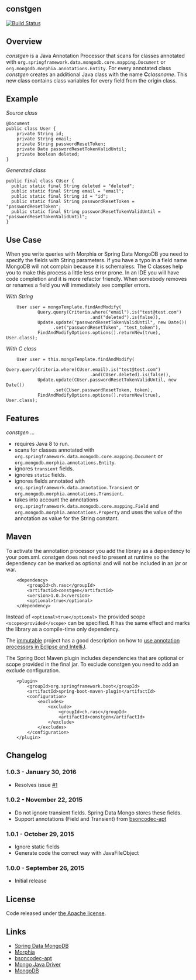 ## constgen

[![Build Status](https://api.travis-ci.org/ralscha/constgen.png)](https://travis-ci.org/ralscha/constgen)

## Overview

*constgen* is a Java Annotation Processor that scans for classes annotated with ```org.springframework.data.mongodb.core.mapping.Document``` or
```org.mongodb.morphia.annotations.Entity```. For every annotated class *constgen* creates an additional Java class with the name **C***classname*. This new class contains class variables for every field from the origin class.


## Example
*Source class*
```
@Document
public class User {
	private String id;
	private String email;
	private String passwordResetToken;
	private Date passwordResetTokenValidUntil;
	private boolean deleted;
}
```

*Generated class*
```
public final class CUser {
  public static final String deleted = "deleted";  
  public static final String email = "email";
  public static final String id = "id";   
  public static final String passwordResetToken = "passwordResetToken";
  public static final String passwordResetTokenValidUntil = "passwordResetTokenValidUntil";   
}
```

## Use Case

When you write queries with Morphia or Spring Data MongoDB you need to specify the fields with String parameters.
If you have a typo in a field name MongoDB will not complain because it is schemaless. 
The C classes help you to make this process a little less error prone. In an IDE you will have code completion and it is more refactor friendly. When somebody removes or renames a field you will immediately see compiler errors. 

*With String*
```
	User user = mongoTemplate.findAndModify(
			Query.query(Criteria.where("email").is("test@test.com")
			                    .and("deleted").is(false)),
			Update.update("passwordResetTokenValidUntil", new Date())
			      .set("passwordResetToken", "test_token"),
			FindAndModifyOptions.options().returnNew(true), User.class);
```		

*With C class*		
```		
	User user = this.mongoTemplate.findAndModify(
			Query.query(Criteria.where(CUser.email).is("test@test.com")
			                    .and(CUser.deleted).is(false)),
			Update.update(CUser.passwordResetTokenValidUntil, new Date())
				  .set(CUser.passwordResetToken, token),
			FindAndModifyOptions.options().returnNew(true), User.class);
```


## Features

*constgen* ...
  * requires Java 8 to run.
  * scans for classes annotated with ```org.springframework.data.mongodb.core.mapping.Document``` or ```org.mongodb.morphia.annotations.Entity```.
  * ignores ```transient``` fields.
  * ignores ```static``` fields.
  * ignores fields annotated with ```org.springframework.data.annotation.Transient``` or ```org.mongodb.morphia.annotations.Transient```.
  * takes into account the annotations ```org.springframework.data.mongodb.core.mapping.Field``` and ```org.mongodb.morphia.annotations.Property``` and uses the value of the annotation as value for the String constant. 


## Maven

To activate the annotation processor you add the library as a dependency to your pom.xml. 
constgen does not need to present at runtime so the dependency can be marked as optional 
and will not be included in an jar or war. 
```
	<dependency>
		<groupId>ch.rasc</groupId>
		<artifactId>constgen</artifactId>
		<version>1.0.3</version>
		<optional>true</optional>
	</dependency>
```
Instead of ```<optional>true</optional>``` the provided scope ```<scope>provided</scope>``` can be specified. 
It has the same effect and marks the library as a compile-time only dependency. 

The [immutable](http://immutables.github.io) project has a good description 
on how to [use annotation processors in Eclipse and IntelliJ](http://immutables.github.io/apt.html).

The Spring Boot Maven plugin includes dependencies that are optional or scope provided in the final jar. 
To exclude constgen you need to add an exclude configuration.
```
	<plugin>
		<groupId>org.springframework.boot</groupId>
		<artifactId>spring-boot-maven-plugin</artifactId>
		<configuration>
			<excludes>
				<exclude>
					<groupId>ch.rasc</groupId>
					<artifactId>constgen</artifactId>
				</exclude>
			</excludes>
		</configuration>
	</plugin>
```

## Changelog

### 1.0.3 - January 30, 2016
  * Resolves issue [#1](https://github.com/ralscha/constgen/issues/1)

### 1.0.2 - November 22, 2015
  * Do not ignore transient fields. Spring Data Mongo stores these fields.
  * Support annotations (Field and Transient) from [bsoncodec-apt](https://github.com/ralscha/bsoncodec-apt)

### 1.0.1 - October 29, 2015
  * Ignore static fields
  * Generate code the correct way with JavaFileObject

### 1.0.0 - September 26, 2015
  * Initial release


## License
Code released under [the Apache license](http://www.apache.org/licenses/).


## Links
  * [Spring Data MongoDB](http://projects.spring.io/spring-data-mongodb/)
  * [Morphia](https://github.com/mongodb/morphia)
  * [bsoncodec-apt](https://github.com/ralscha/bsoncodec-apt)
  * [Mongo Java Driver](https://github.com/mongodb/mongo-java-driver)
  * [MongoDB](https://www.mongodb.org/)


